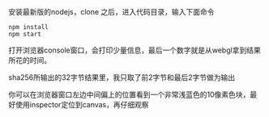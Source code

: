 安装最新版的nodejs，clone 之后，进入代码目录，输入下面命令

```
npm install
npm start
```

打开浏览器console窗口，会打印少量信息，最后一个数字就是从webgl拿到结果所花的时间。

sha256所输出的32字节结果里，我只取了前2字节和最后2字节做为输出

你可以在浏览器窗口左边中间偏上的位置看到一个非常浅蓝色的10像素色块，最好使用inspector定位到canvas，再仔细观察